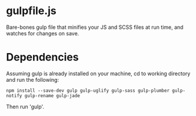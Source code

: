 # gulpfile.js

Bare-bones gulp file that minifies your JS and SCSS files at run time, and watches for changes on save. 

# Dependencies 

Assuming gulp is already installed on your machine, cd to working directory and run the following:

<pre>
<code>npm install --save-dev gulp gulp-uglify gulp-sass gulp-plumber gulp-notify gulp-rename gulp-jade</code>
</pre>

Then run 'gulp'.
